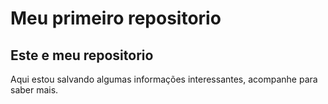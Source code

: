 # Meu primeiro repositorio

## Este e meu repositorio

Aqui estou salvando algumas informações interessantes, acompanhe para saber mais.
